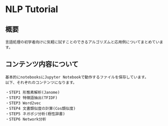 
# NLP Tutorial

## 概要
```
言語処理の初学者向けに気軽に試すことのできるアルゴリズムと応用例についてまとめています。
```

## コンテンツ内容について
```
基本的にnotebooksにJupyter Notebookで動作するファイルを保存しています。
以下、それぞれのコンテンツになります。

・STEP1 形態素解析(Janome)
・STEP2 特徴語抽出(TFIDF)
・STEP3 Word2vec
・STEP4 文書類似度の計算(Cos類似度)
・STEP5 ネガポジ分析(極性辞書)
・STEP6 Network分析
```
